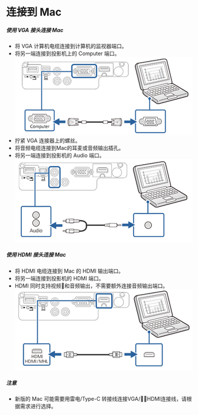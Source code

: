 # 连接到 Mac

##### 使用 VGA 接头连接 Mac

- 将 VGA 计算机电缆连接到计算机的监视器端口。
- 将另一端连接到投影机上的 Computer 端口。
![VGA_video](../../images/VGA_video.png)
- 拧紧 VGA 连接器上的螺丝。
- 将音频电缆连接到Mac的耳麦或音频输出插孔。
- 将另一端连接到投影机的 Audio 端口。
![VGA_audio](../../images/VGA_audio.png)

##### 使用 HDMI 接头连接 Mac
- 将 HDMI 电缆连接到 Mac 的 HDMI 输出端口。
- 将另一端连接到投影机的 HDMI 端口。
- HDMI 同时支持视频和音频输出，不需要额外连接音频输出端口。
   ![hdmi](../../images/hdmi.png)

##### 注意
- 新版的 Mac 可能需要用雷电/Type-C 转接线连接VGA/HDMI连接线，请根据需求进行选择。